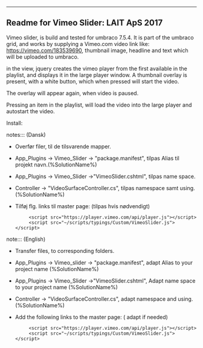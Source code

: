 --------------------------------------
Readme for Vimeo Slider:
LAIT ApS 2017
--------------------------------------

Vimeo slider, is build and tested for umbraco 7.5.4.
It is part of the umbraco grid, and works by supplying
a Vimeo.com video link like: https://vimeo.com/183539690,
thumbnail image, headline and text which will be uploaded to umbraco.

in the view, jquery creates the vimeo player from the first available in the playlist,
and displays it in the large player window. A thumbnail overlay is present, with a 
white button, which when pressed will start the video.

The overlay will appear again, when video is paused. 

Pressing an item in the playlist, will load the video into the large player 
and autostart the video.



Install:

notes::: (Dansk)
 - Overfør filer, til de tilsvarende mapper. 
 - App_Plugins -> Vimeo_Slider -> "package.manifest", tilpas Alias til projekt navn.(%SolutionName%)
 - App_Plugins -> Vimeo_Slider ->"VimeoSlider.cshtml", tilpas name space.  
 - Controller -> "VideoSurfaceController.cs", tilpas namespace samt using. (%SolutionName%) 

 - Tilføj flg. links til master page: (tilpas hvis nødvendigt)

			<script src="https://player.vimeo.com/api/player.js"></script>
            <script src="~/scripts/typings/Custom/VimeoSlider.js"></script>

 note::: (English)
 - Transfer files, to corresponding folders.
 - App_Plugins -> Vimeo_slider -> "package.manifest", adapt Alias to your project name (%SolutionName%)
 - App_Plugins -> Vimeo_Slider ->"VimeoSlider.cshtml", Adapt name space to your project name (%SolutionName%)
 - Controller -> "VideoSurfaceController.cs", adapt namespace and using. (%SolutionName%)
 - Add the following links to the master page: ( adapt if needed)

 			<script src="https://player.vimeo.com/api/player.js"></script>
            <script src="~/scripts/typings/Custom/VimeoSlider.js"></script>